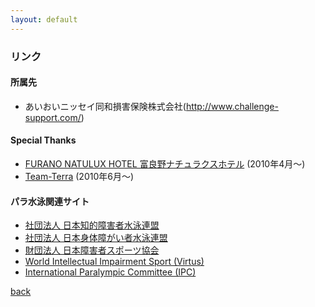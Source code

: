 ```yaml
---
layout: default
---
```


### リンク

#### 所属先
*   あいおいニッセイ同和損害保険株式会社(http://www.challenge-support.com/)  

#### Special Thanks
*   [FURANO NATULUX HOTEL 富良野ナチュラクスホテル](http://www.natulux.com/) (2010年4月～)  
*   [Team-Terra](https://atelier-terra.co.jp/info/004-info-005.html) (2010年6月～)  

#### パラ水泳関連サイト
*   [社団法人 日本知的障害者水泳連盟](http://jsfpid.com/)  
*   [社団法人 日本身体障がい者水泳連盟](http://paraswim.jp/)  
*   [財団法人 日本障害者スポーツ協会](http://www.jsad.or.jp/)  
*   [World Intellectual Impairment Sport (Virtus)](https://www.virtus.sport/)  
*   [International Paralympic Committee (IPC)](http://www.paralympic.org/)  

[back](./)

